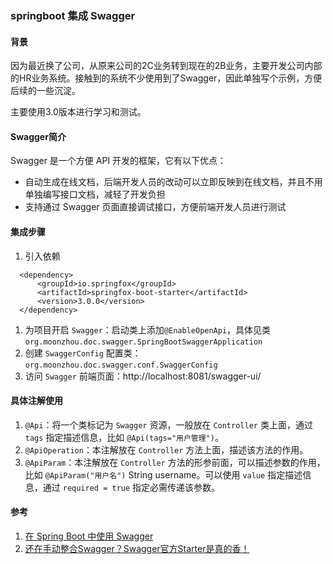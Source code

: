 ### springboot 集成 Swagger

#### 背景
因为最近换了公司，从原来公司的2C业务转到现在的2B业务，主要开发公司内部的HR业务系统。接触到的系统不少使用到了Swagger，因此单独写个示例，方便后续的一些沉淀。

主要使用3.0版本进行学习和测试。

#### Swagger简介
Swagger 是一个方便 API 开发的框架，它有以下优点：
- 自动生成在线文档，后端开发人员的改动可以立即反映到在线文档，并且不用单独编写接口文档，减轻了开发负担
- 支持通过 Swagger 页面直接调试接口，方便前端开发人员进行测试

#### 集成步骤
1. 引入依赖
  ```
    <dependency>
        <groupId>io.springfox</groupId>
        <artifactId>springfox-boot-starter</artifactId>
        <version>3.0.0</version>
    </dependency>
  ```
1. 为项目开启 `Swagger`：启动类上添加`@EnableOpenApi`，具体见类`org.moonzhou.doc.swagger.SpringBootSwaggerApplication`
2. 创建 `SwaggerConfig` 配置类：`org.moonzhou.doc.swagger.conf.SwaggerConfig`
3. 访问 `Swagger` 前端页面：http://localhost:8081/swagger-ui/


#### 具体注解使用
1. `@Api`：将一个类标记为 `Swagger` 资源，一般放在 `Controller` 类上面，通过 `tags` 指定描述信息，比如 `@Api(tags="用户管理")`。
2. `@ApiOperation`：本注解放在 `Controller` 方法上面，描述该方法的作用。
3. `@ApiParam`：本注解放在 `Controller` 方法的形参前面，可以描述参数的作用，比如 `@ApiParam("用户名")` String username。可以使用 `value` 指定描述信息，通过 `required = true` 指定必需传递该参数。


#### 参考
1. [在 Spring Boot 中使用 Swagger](https://juejin.cn/post/6992515756504121380)
2. [还在手动整合Swagger？Swagger官方Starter是真的香！](https://juejin.cn/post/6890692970018766856)
